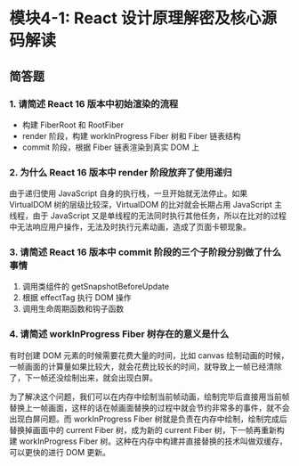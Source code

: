 # 模块4-1: React 设计原理解密及核心源码解读

## 简答题

### 1. 请简述 React 16 版本中初始渲染的流程

- 构建 FiberRoot 和 RootFiber
- render 阶段，构建 workInProgress Fiber 树和 Fiber 链表结构
- commit 阶段，根据 Fiber 链表渲染到真实 DOM 上

### 2. 为什么 React 16 版本中 render 阶段放弃了使用递归

由于递归使用 JavaScript 自身的执行栈，一旦开始就无法停止。如果 VirtualDOM 树的层级比较深，VirtualDOM 的比对就会长期占用 JavaScript 主线程，由于 JavaScript 又是单线程的无法同时执行其他任务，所以在比对的过程中无法响应用户操作，无法及时执行元素动画，造成了页面卡顿现象。


### 3. 请简述 React 16 版本中 commit 阶段的三个子阶段分别做了什么事情

1. 调用类组件的 getSnapshotBeforeUpdate
2. 根据 effectTag 执行 DOM 操作
3. 调用生命周期函数和钩子函数

### 4. 请简述 workInProgress Fiber 树存在的意义是什么

有时创建 DOM 元素的时候需要花费大量的时间，比如 canvas 绘制动画的时候，一帧画面的计算量如果比较大，就会花费比较长的时间，就导致上一帧已经清除了，下一帧还没绘制出来，就会出现白屏。

为了解决这个问题，我们可以在内存中绘制当前帧动画，绘制完毕后直接用当前帧替换上一帧画面，这样的话在帧画面替换的过程中就会节约非常多的事件，就不会出现白屏问题。而 workInProgress Fiber 树就是负责在内存中绘制，绘制完成后替换掉画面中的 current Fiber 树，成为新的 current Fiber 树，下一帧再重新构建 workInProgress Fiber 树。这种在内存中构建并直接替换的技术叫做双缓存，可以更快的进行 DOM 更新。